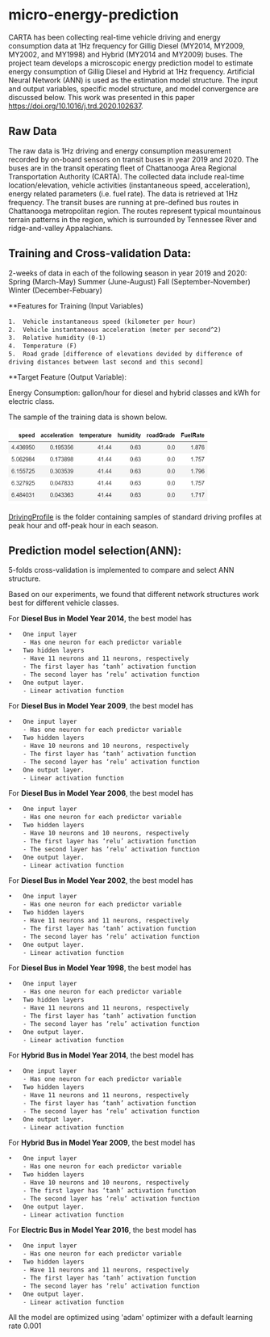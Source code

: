 # micro-energy-prediction
CARTA has been collecting real-time vehicle driving and energy consumption data at 1Hz frequency for Gillig Diesel (MY2014, MY2009, MY2002, and MY1998) and Hybrid (MY2014 and MY2009) buses. The project team develops a microscopic energy prediction model to estimate energy consumption of Gillig Diesel and Hybrid at 1Hz frequency. Artificial Neural Network (ANN) is used as the estimation model structure. The input and output variables, specific model structure, and model convergence are discussed below. This work was presented in this paper https://doi.org/10.1016/j.trd.2020.102637.

## Raw Data
The raw data is 1Hz driving and energy consumption measurement recorded by on-board sensors on transit buses in year 2019 and 2020. The buses are in the transit operating fleet of Chattanooga Area Regional Transportation Authority (CARTA). The collected data include real-time location/elevation, vehicle activities (instantaneous speed, acceleration), energy related parameters (i.e. fuel rate). The data is retrieved at 1Hz frequency. The transit buses are running at pre-defined bus routes in Chattanooga metropolitan region. The routes represent typical mountainous terrain patterns in the region, which is surrounded by Tennessee River and ridge-and-valley Appalachians.

## Training and Cross-validation Data:
2-weeks of data in each of the following season in year 2019 and 2020: 
        Spring  (March-May)
        Summer  (June-August)
        Fall    (September-November)
        Winter  (December-Febuary) 

**Features for Training (Input Variables)

	1.	Vehicle instantaneous speed (kilometer per hour)
	2.	Vehicle instantaneous acceleration (meter per second^2)
	3.	Relative humidity (0-1)
	4.	Temperature (F)
	5.	Road grade [difference of elevations devided by difference of driving distances between last second and this second]

**Target Feature (Output Variable): 

Energy Consumption: gallon/hour for diesel and hybrid classes and kWh for electric class.

The sample of the training data is shown below.

<img src="https://github.com/smarttransit-ai/micro-energy-prediction/blob/main/data_sample.png" alt="alt text" width="400" height="150">


[DrivingProfile](https://github.com/smarttransit-ai/micro-energy-prediction/tree/main/DrivingProfile) is the folder containing samples of standard driving profiles at peak hour and off-peak hour in each season.


## Prediction model selection(ANN):
5-folds cross-validation is implemented to compare and select ANN structure. 

Based on our experiments, we found that different network structures work best for different vehicle classes.

For **Diesel Bus in Model Year 2014**, the best model has 

	•	One input layer 	
		- Has one neuron for each predictor variable 
	•	Two hidden layers  	
		- Have 11 neurons and 11 neurons, respectively 	
		- The first layer has ‘tanh’ activation function 
		- The second layer has ‘relu’ activation function 
	•	One output layer.  	
		- Linear activation function 
		
For **Diesel Bus in Model Year 2009**, the best model has 

	•	One input layer 	
		- Has one neuron for each predictor variable 
	•	Two hidden layers  	
		- Have 10 neurons and 10 neurons, respectively 	
		- The first layer has ‘tanh’ activation function 
		- The second layer has ‘relu’ activation function 
	•	One output layer.  	
		- Linear activation function 
		
For **Diesel Bus in Model Year 2006**, the best model has 

	•	One input layer 	
		- Has one neuron for each predictor variable 
	•	Two hidden layers  	
		- Have 10 neurons and 10 neurons, respectively 	
		- The first layer has ‘relu’ activation function 
		- The second layer has ‘relu’ activation function 
	•	One output layer.  	
		- Linear activation function 
		
For **Diesel Bus in Model Year 2002**, the best model has 

	•	One input layer 	
		- Has one neuron for each predictor variable 
	•	Two hidden layers  	
		- Have 11 neurons and 11 neurons, respectively 	
		- The first layer has ‘tanh’ activation function 
		- The second layer has ‘relu’ activation function 
	•	One output layer.  	
		- Linear activation function 
		
For **Diesel Bus in Model Year 1998**, the best model has 

	•	One input layer 	
		- Has one neuron for each predictor variable 
	•	Two hidden layers  	
		- Have 11 neurons and 11 neurons, respectively 	
		- The first layer has ‘tanh’ activation function 
		- The second layer has ‘relu’ activation function 
	•	One output layer.  	
		- Linear activation function 

For **Hybrid Bus in Model Year 2014**, the best model has 

	•	One input layer 	
		- Has one neuron for each predictor variable 
	•	Two hidden layers  	
		- Have 11 neurons and 11 neurons, respectively 	
		- The first layer has ‘tanh’ activation function 
		- The second layer has ‘relu’ activation function 
	•	One output layer.  	
		- Linear activation function 
		
For **Hybrid Bus in Model Year 2009**, the best model has 

	•	One input layer 	
		- Has one neuron for each predictor variable 
	•	Two hidden layers  	
		- Have 10 neurons and 10 neurons, respectively 	
		- The first layer has ‘tanh’ activation function 
		- The second layer has ‘relu’ activation function 
	•	One output layer.  	
		- Linear activation function 

For **Electric Bus in Model Year 2016**, the best model has 

	•	One input layer 	
		- Has one neuron for each predictor variable 
	•	Two hidden layers  	
		- Have 11 neurons and 11 neurons, respectively 	
		- The first layer has ‘tanh’ activation function 
		- The second layer has ‘relu’ activation function 
	•	One output layer.  	
		- Linear activation function 
		

All the model are optimized using 'adam' optimizer with a default learning rate 0.001



